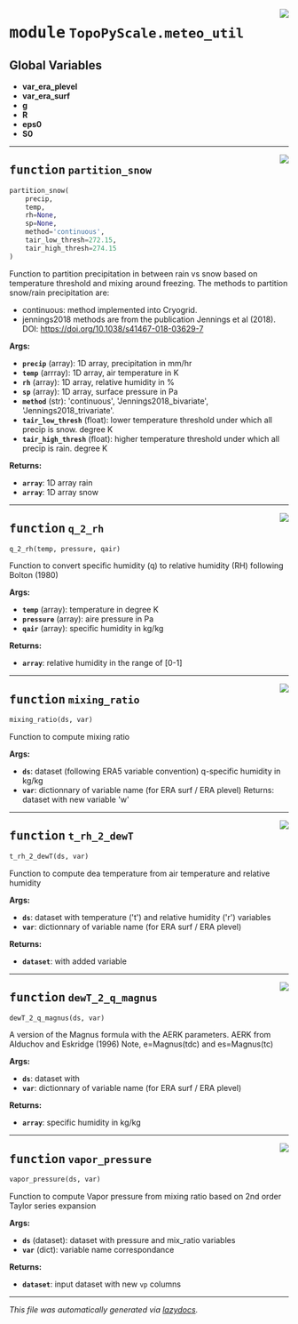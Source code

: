 <!-- markdownlint-disable -->

<a href="https://github.com/ArcticSnow/TopoPyScale/TopoPyScale/meteo_util#L0"><img align="right" style="float:right;" src="https://img.shields.io/badge/-source-cccccc?style=flat-square"></a>

# <kbd>module</kbd> `TopoPyScale.meteo_util`




**Global Variables**
---------------
- **var_era_plevel**
- **var_era_surf**
- **g**
- **R**
- **eps0**
- **S0**

---

<a href="https://github.com/ArcticSnow/TopoPyScale/TopoPyScale/meteo_util/partition_snow#L33"><img align="right" style="float:right;" src="https://img.shields.io/badge/-source-cccccc?style=flat-square"></a>

## <kbd>function</kbd> `partition_snow`

```python
partition_snow(
    precip,
    temp,
    rh=None,
    sp=None,
    method='continuous',
    tair_low_thresh=272.15,
    tair_high_thresh=274.15
)
```

Function to partition precipitation in between rain vs snow based on temperature threshold and mixing around freezing. The methods to partition snow/rain precipitation are: 
- continuous: method implemented into Cryogrid. 
- jennings2018 methods are from the publication Jennings et al (2018). DOI: https://doi.org/10.1038/s41467-018-03629-7 



**Args:**
 
 - <b>`precip`</b> (array):  1D array, precipitation in mm/hr 
 - <b>`temp`</b> (arrray):  1D array, air temperature in K 
 - <b>`rh`</b> (array):  1D array, relative humidity in % 
 - <b>`sp`</b> (array):  1D array, surface pressure in Pa 
 - <b>`method`</b> (str):  'continuous', 'Jennings2018_bivariate', 'Jennings2018_trivariate'. 
 - <b>`tair_low_thresh`</b> (float):  lower temperature threshold under which all precip is snow. degree K 
 - <b>`tair_high_thresh`</b> (float):  higher temperature threshold under which all precip is rain. degree K 



**Returns:**
 
 - <b>`array`</b>:  1D array rain 
 - <b>`array`</b>:  1D array snow 


---

<a href="https://github.com/ArcticSnow/TopoPyScale/TopoPyScale/meteo_util/q_2_rh#L96"><img align="right" style="float:right;" src="https://img.shields.io/badge/-source-cccccc?style=flat-square"></a>

## <kbd>function</kbd> `q_2_rh`

```python
q_2_rh(temp, pressure, qair)
```

Function to convert specific humidity (q) to relative humidity (RH) following Bolton (1980) 



**Args:**
 
 - <b>`temp`</b> (array):  temperature in degree K 
 - <b>`pressure`</b> (array):  aire pressure in Pa 
 - <b>`qair`</b> (array):  specific humidity in kg/kg 

**Returns:**
 
 - <b>`array`</b>:  relative humidity in the range of [0-1] 


---

<a href="https://github.com/ArcticSnow/TopoPyScale/TopoPyScale/meteo_util/mixing_ratio#L117"><img align="right" style="float:right;" src="https://img.shields.io/badge/-source-cccccc?style=flat-square"></a>

## <kbd>function</kbd> `mixing_ratio`

```python
mixing_ratio(ds, var)
```

Function to compute mixing ratio 



**Args:**
 
 - <b>`ds`</b>:  dataset (following ERA5 variable convention) q-specific humidity in kg/kg 
 - <b>`var`</b>:  dictionnary of variable name (for ERA surf / ERA plevel) Returns: dataset with new variable 'w' 


---

<a href="https://github.com/ArcticSnow/TopoPyScale/TopoPyScale/meteo_util/t_rh_2_dewT#L130"><img align="right" style="float:right;" src="https://img.shields.io/badge/-source-cccccc?style=flat-square"></a>

## <kbd>function</kbd> `t_rh_2_dewT`

```python
t_rh_2_dewT(ds, var)
```

Function to compute dea temperature from air temperature and relative humidity 



**Args:**
 
 - <b>`ds`</b>:  dataset with temperature ('t') and relative humidity ('r') variables 
 - <b>`var`</b>:  dictionnary of variable name (for ERA surf / ERA plevel) 

**Returns:**
 
 - <b>`dataset`</b>:  with added variable 


---

<a href="https://github.com/ArcticSnow/TopoPyScale/TopoPyScale/meteo_util/dewT_2_q_magnus#L144"><img align="right" style="float:right;" src="https://img.shields.io/badge/-source-cccccc?style=flat-square"></a>

## <kbd>function</kbd> `dewT_2_q_magnus`

```python
dewT_2_q_magnus(ds, var)
```

A version of the Magnus formula with the AERK parameters. AERK from Alduchov and Eskridge (1996) Note, e=Magnus(tdc) and es=Magnus(tc) 



**Args:**
 
 - <b>`ds`</b>:  dataset with 
 - <b>`var`</b>:  dictionnary of variable name (for ERA surf / ERA plevel) 

**Returns:**
 
 - <b>`array`</b>:  specific humidity in kg/kg 


---

<a href="https://github.com/ArcticSnow/TopoPyScale/TopoPyScale/meteo_util/vapor_pressure#L161"><img align="right" style="float:right;" src="https://img.shields.io/badge/-source-cccccc?style=flat-square"></a>

## <kbd>function</kbd> `vapor_pressure`

```python
vapor_pressure(ds, var)
```

Function to compute Vapor pressure from mixing ratio based on 2nd order Taylor series expansion 



**Args:**
 
 - <b>`ds`</b> (dataset):  dataset with pressure and mix_ratio variables 
 - <b>`var`</b> (dict):  variable name correspondance  

**Returns:**
 
 - <b>`dataset`</b>:  input dataset with new `vp` columns 




---

_This file was automatically generated via [lazydocs](https://github.com/ml-tooling/lazydocs)._
